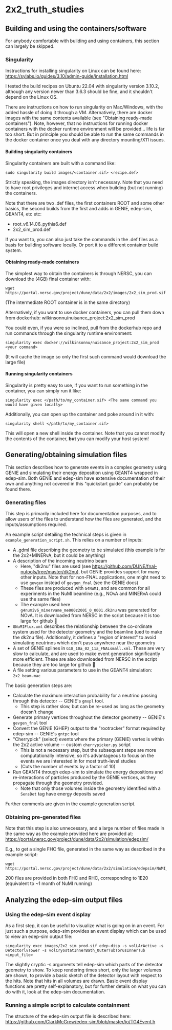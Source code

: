 # 2x2_truth_studies

## Building and using the containers/software
For anybody comfortable with building and using containers, this section can largely be skipped.

### Singularity

Instructions for installing singularity on Linux can be found here: https://sylabs.io/guides/3.10/admin-guide/installation.html

I tested the build recipes on Ubuntu 22.04 with singularity version 3.10.2, although any version newer than 3.6.3 should be fine, and it shouldn't depend on the Linux OS.

There are instructions on how to run singularity on Mac/Windows, with the added hassle of doing it through a VM. Alternatively, there are docker images with the same contents available (see "Obtaining ready-made containers"). Note, however, that no instructions for running docker containers with the docker runtime environment will be provided... life is far too short. But in principle you should be able to run the same commands in the docker container once you deal with any directory mounting/X11 issues.

#### Building singularity containers
Singularity containers are built with a command like:
```
sudo singularity build images/<container.sif> <recipe.def>
```
Strictly speaking, the images directory isn't necessary. Note that you need to have root privileges and internet access when building (but not running) the containers.

Note that there are two .def files, the first containers ROOT and some other basics, the second builds from the first and adds in GENIE, edep-sim, GEANT4, etc etc:
* root_v6.14.06_pythia6.def
* 2x2_sim_prod.def

If you want to, you can also just take the commands in the .def files as a basis for building software locally. Or port it to a different container build system.

#### Obtaining ready-made containers
The simplest way to obtain the containers is through NERSC, you can download the (4GB) final container with:
```
wget https://portal.nersc.gov/project/dune/data/2x2/images/2x2_sim_prod.sif
```
(The intermediate ROOT container is in the same directory)

Alternatively, if you want to use docker containers, you can pull them down from dockerhub: wilkinsonnu/nuisance_project:2x2_sim_prod

You could even, if you were so inclined, pull from the dockerhub repo and run commands through the singularity runtime environment:
```
singularity exec docker://wilkinsonnu/nuisance_project:2x2_sim_prod <your command>
```
(It will cache the image so only the first such command would download the large file)


#### Running singularity containers
Singularity is pretty easy to use, if you want to run something in the container, you can simply run it like:
```
singularity exec </path/to/my_container.sif> <The same command you would have given locally>
```
Additionally, you can open up the container and poke around in it with:
```
singularity shell </path/to/my_container.sif>
```
This will open a new shell inside the container. Note that you cannot modify the contents of the container, **but** you can modify your host system!

## Generating/obtaining simulation files
This section describes how to generate events in a complex geometry using GENIE and simulating their energy deposition using GEANT4 wrapped in edep-sim. Both GENIE and edep-sim have extensive documentation of their own and anything not covered in this "quickstart guide" can probably be found there.

### Generating files
This step is primarily included here for documentation purposes, and to allow users of the files to understand how the files are generated, and the inputs/assumptions required.

An example script detailing the technical steps is given in `example_generation_script.sh`. This relies on a number of inputs:
- A .gdml file describing the geometry to be simulated (this example is for the 2x2+MINERvA, but it could be anything)
- A description of the incoming neutrino beam 
  - Here, "dk2nu" files are used (see https://github.com/DUNE/fnal-nutools/tree/master/dk2nu), but GENIE provides support for many other inputs. Note that for non-FNAL applications, one might need to use `gevgen` instead of `gevgen_fnal` (see the GENIE docs)
  - These files are produced with `G4NuMI`, and are common for all experiments in the NuMI beamline (e.g., NOvA and MINERvA could use the same files)
  - The example used here `g4numiv6_minervame_me000z200i_0_0001.dk2nu` was generated for NOvA. It is downloaded from NERSC in the script because it is too large for github 🚱
- `GNuMIFlux.xml` describes the relationship between the co-ordinate system used for the detector geometry and the beamline (ued to make the dk2nu file). Additionally, it defines a "region of interest" to avoid simulating neutrinos which don't pass anywhere near the geometry
- A set of GENIE splines in `G18_10a_02_11a_FNALsmall.xml`. These are very slow to calculate, and are used to make event generation significantly more efficient. These are also downloaded from NERSC in the script because they are too large for github 🦖
- A file setting various parameters to use in the GEANT4 simulation: `2x2_beam.mac`

The basic generation steps are:
- Calculate the maximum interaction probability for a neutrino passing through this detector -- GENIE's `gmxpl` tool.
  - This step is rather slow, but can be re-used as long as the geometry doesn't change
- Generate primary vertices throughout the detector geometry -- GENIE's `gevgen_fnal` tool
- Convert the GENIE (GHEP) output to the "rootracker" format required by edep-sim -- GENIE's `gntpc` tool
- "Cherrypick" (select) events where the primary (GENIE) vertex is within the 2x2 active volume -- custom `cherrypicker.py` script
  - This is not a necessary step, but the subsequent steps are more computationally intensive, so it's advantageous to focus on the events we are interested in for most truth-level studies
  - (Cuts the number of events by a factor of 10)
- Run GEANT4 through edep-sim to simulate the energy depositions and re-interactions of particles produced by the GENIE vertices, as they propagate through the geometry provided.
  - Note that only those volumes inside the geometry identified with a `SensDet` tag have energy deposits saved

Further comments are given in the example generation script.

### Obtaining pre-generated files
Note that this step is also unnecessary, and a large number of files made in the same way as the example provided here are provided at: https://portal.nersc.gov/project/dune/data/2x2/simulation/edepsim/

E.g., to get a single FHC file, generated in the same way as described in the example script:
```
wget https://portal.nersc.gov/project/dune/data/2x2/simulation/edepsim/NuMI_FHC_CHERRY/Merged2x2MINERvA_noRock_NuMI_FHC_CHERRY_5E17_000_EDEPSIM.root	
```
200 files are provided in both FHC and RHC, corresponding to 1E20 (equivalent to ~1 month of NuMI running)

## Analyzing the edep-sim output files

### Using the edep-sim event display
As a first step, it can be useful to visualize what is going on in an event. For just such a purpose, edep-sim provides an event display which can be used to view an edep-sim output file:
```
singularity exec images/2x2_sim_prod.sif edep-disp -s volLArActive -s DetectorlvTower -s volCryostatInnerBath_OuterTubTorusInnerTub <input_file>
```
The slightly cryptic -s arguments tell edep-sim which parts of the detector geometry to show. To keep rendering times short, only the larger volumes are shown, to provide a basic sketch of the detector layout with respect to the hits. Note that hits in all volumes are drawn. Basic event display functions are pretty self-explanatory, but for further details on what you can do with it, look at the edep-sim documentation.

### Running a simple script to calculate containment
The structure of the edep-sim output file is described here: https://github.com/ClarkMcGrew/edep-sim/blob/master/io/TG4Event.h


